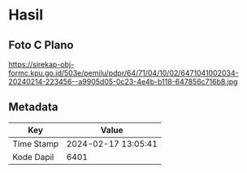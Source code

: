 # Hasil

## Foto C Plano

https://sirekap-obj-formc.kpu.go.id/503e/pemilu/pdpr/64/71/04/10/02/6471041002034-20240214-223456--a9905d05-0c23-4e4b-b118-647856c716b8.jpg


## Metadata

| Key        | Value               |
| ---------- | ------------------- |
| Time Stamp | 2024-02-17 13:05:41 |
| Kode Dapil | 6401                |



